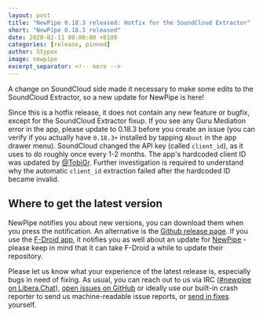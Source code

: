 ```yaml
---
layout: post
title: "NewPipe 0.18.3 released: Hotfix for the SoundCloud Extractor"
short: "NewPipe 0.18.3 released"
date: 2020-02-11 00:00:00 +0100
categories: [release, pinned]
author: Stypox
image: newpipe
excerpt_separator: <!-- more -->
---
```


A change on SoundCloud side made it necessary to make some edits to the SoundCloud Extractor, so a new update for NewPipe is here!

<!-- more -->

Since this is a hotfix release, it does not contain any new feature or bugfix, except for the SoundCloud Extractor fixup. If you see any Guru Mediation error in the app, please update to 0.18.3 before you create an issue (you can verify if you actually have `0.18.3+` installed by tapping `About` in the app drawer menu).
SoundCloud changed the API key (called `client_id`), as it uses to do roughly once every 1-2 months. The app's hardcoded client ID was updated by [@TobiGr](https://github.com/TobiGr). Further investigation is required to understand why the automatic `client_id` extraction failed after the hardcoded ID became invalid.


## Where to get the latest version

NewPipe notifies you about new versions, you can download them when you press the notification. An alternative is the [Github release page](https://github.com/TeamNewPipe/NewPipe/releases). If you use the [F-Droid app](https://f-droid.org/), it notifies you as well about an update for [NewPipe](https://f-droid.org/packages/org.schabi.newpipe/) - please keep in mind that it can take F-Droid a while to update their repository.

Please let us know what your experience of the latest release is, especially bugs in need of fixing. As usual, you can reach out to us via IRC ([#newpipe on Libera.Chat](ircs://irc.libera.chat:6697/newpipe)), [open issues on GitHub](https://github.com/TeamNewPipe/NewPipe/issues/new) or ideally use our built-in crash reporter to send us machine-readable issue reports, or [send in fixes](https://github.com/TeamNewPipe/NewPipe/blob/dev/.github/CONTRIBUTING.md#bug-fixing) yourself.
